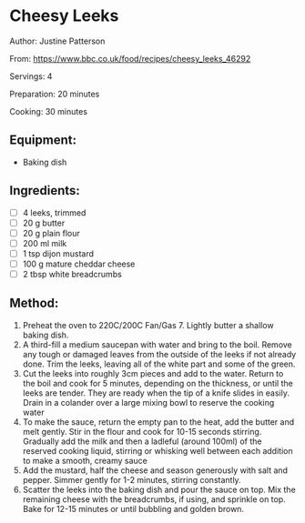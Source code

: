 # Cheesy Leeks

Author: Justine Patterson

From: https://www.bbc.co.uk/food/recipes/cheesy_leeks_46292

Servings: 4

Preparation: 20 minutes

Cooking: 30 minutes

## Equipment: 
- Baking dish

## Ingredients:
- [ ] 4 leeks, trimmed
- [ ] 20 g butter
- [ ] 20 g plain flour
- [ ] 200 ml milk
- [ ] 1 tsp dijon mustard
- [ ] 100 g mature cheddar cheese
- [ ] 2 tbsp white breadcrumbs

## Method:
1. Preheat the oven to 220C/200C Fan/Gas 7. Lightly butter a shallow baking dish.
2. A third-fill a medium saucepan with water and bring to the boil. Remove any tough or damaged leaves from the outside of the leeks if not already done. Trim the leeks, leaving all of the white part and some of the green.
3. Cut the leeks into roughly 3cm pieces and add to the water. Return to the boil and cook for 5 minutes, depending on the thickness, or until the leeks are tender. They are ready when the tip of a knife slides in easily. Drain in a colander over a large mixing bowl to reserve the cooking water
4. To make the sauce, return the empty pan to the heat, add the butter and melt gently. Stir in the flour and cook for 10-15 seconds stirring. Gradually add the milk and then a ladleful (around 100ml) of the reserved cooking liquid, stirring or whisking well between each addition to make a smooth, creamy sauce
5. Add the mustard, half the cheese and season generously with salt and pepper. Simmer gently for 1-2 minutes, stirring constantly.
6. Scatter the leeks into the baking dish and pour the sauce on top. Mix the remaining cheese with the breadcrumbs, if using, and sprinkle on top. Bake for 12-15 minutes or until bubbling and golden brown.